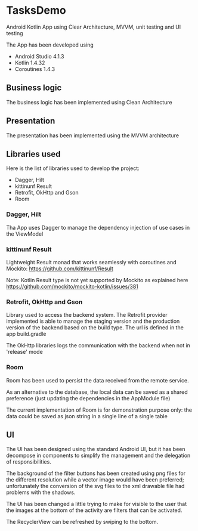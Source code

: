 # TasksDemo
Android Kotlin App using Clear Architecture, MVVM, unit testing and UI testing

The App has been developed using 

- Android Studio 4.1.3 
- Kotlin 1.4.32
- Coroutines 1.4.3

## Business logic
The business logic has been implemented using Clean Architecture

## Presentation
The presentation has been implemented using the MVVM architecture

## Libraries used
Here is the list of libraries used to develop the project:

- Dagger, Hilt
- kittinunf Result
- Retrofit, OkHttp and Gson
- Room

### Dagger, Hilt
Tha App uses Dagger to manage the dependency injection of use cases in the ViewModel

### kittinunf Result
Lightweight Result monad that works seamlessly with coroutines and Mockito: https://github.com/kittinunf/Result

Note: Kotlin Result type is not yet supported by Mockito as explained here https://github.com/mockito/mockito-kotlin/issues/381

### Retrofit, OkHttp and Gson
Library used to access the backend system. The Retrofit provider implemented is able to manage the staging version and the production version of the backend based on the build type. The url is defined in the app build.gradle

The OkHttp libraries logs the communication with the backend when not in 'release' mode

### Room
Room has been used to persist the data received from the remote service.

As an alternative to the database, the local data can be saved as a shared preference (just updating the dependencies in the AppModule file)  

The current implementation of Room is for demonstration purpose only: the data could be saved as json string in a single line of a single table

## UI
The UI has been designed using the standard Android UI, but it has been decompose in components to simplify the management and the delegation of responsibilities.

The background of the filter buttons has been created using png files for the different resolution while a vector image would have been preferred; unfortunately the conversion of the svg files to the xml drawable file had problems with the shadows.

The UI has been changed a little trying to make for visible to the user that the images at the bottom of the activity are filters that can be activated.

The RecyclerView can be refreshed by swiping to the bottom.

  
 